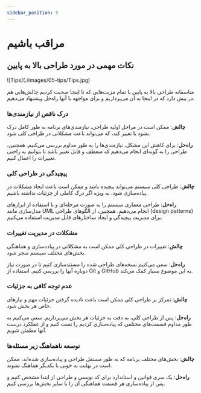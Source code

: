 ```yaml
---
sidebar_position: 5
---
```


# مراقب باشیم

## نکات مهمی در مورد طراحی بالا به پایین

<div style={{ display: 'flex', justifyContent: 'center' }}>
  <div style={{ width: '400px' }}>
    ![Tips](./images/05-tips/Tips.jpg)
  </div>
</div>

متاسفانه طراحی بالا به پایین با تمام مزیت‌هایی که تا اینجا صحبت کردیم چالش‌هایی هم در پیش دارد که در اینجا به آن می‌پردازیم و برای مواجهه با آنها راه‌حل ویشنهاد می‌دهیم.

### درک ناقص از نیازمندی‌ها

**چالش**: ممکن است در مراحل اولیه طراحی، نیازمندی‌های برنامه به طور کامل درک نشود یا تغییر کند، که می‌تواند باعث مشکلاتی در طراحی کلی شود.

**راه‌حل**: برای کاهش این مشکل، نیازمندی‌ها را به طور مداوم بررسی می‌کنیم. همچنین، طراحی را به گونه‌ای انجام می‌دهیم که منعطف و قابل تغییر باشد تا بتوانیم به راحتی تغییرات را اعمال کنیم.

### پیچیدگی در طراحی کلی

**چالش**: طراحی کلی سیستم می‌تواند پیچیده باشد و ممکن است باعث ایجاد مشکلات در پیاده‌سازی شود، به ویژه اگر درک کاملی از جزئیات نداشته باشیم.

**راه‌حل**: طراحی معماری سیستم را به صورت مرحله‌ای و با استفاده از ابزارهای مدل‌سازی مانند UML انجام می‌دهیم. همچنین، از الگوهای طراحی (design patterns) برای مدیریت پیچیدگی و ایجاد ساختارهای قابل مدیریت استفاده می‌کنیم.

### مشکلات در مدیریت تغییرات

**چالش**: تغییرات در طراحی کلی ممکن است به مشکلاتی در پیاده‌سازی و هماهنگی بخش‌های مختلف سیستم منجر شود.

**راه‌حل**: سعی می‌کنیم نسخه‌های طراحی شده را مستندسازی کنیم تا در صورت نیاز دوباره آنها را بررسی کنیم. استفاده از Git و GitHub به این موضوع بسیار کمک می‌کند.

### عدم توجه کافی به جزئیات

**چالش**: تمرکز بر طراحی کلی ممکن است باعث نادیده گرفتن جزئیات مهم و نیازهای خاص هر بخش شود.

**راه‌حل**: پس از طراحی کلی، به دقت به جزئیات هر بخش  می‌پردازیم. سعی می‌کنیم به طور مداوم قسمت‌های مختلفی که پیاده‌سازی کردیم را تست کنیم و از عملکرد درست آنها مطمئن شویم.

### توسعه ناهماهنگ زیر مسئله‌ها

**چالش**: بخش‌های مختلف برنامه که به طور مستقل طراحی و پیاده‌سازی شده‌اند، ممکن است در نهایت به خوبی با یکدیگر هماهنگ نشوند.

**راه‌حل**: یک سری قوانین و استاندارد برای کد نویسی و طراحی از ابتدا مشخص کنیم و پس از پیاده‌سازی هر قسمت هماهنگی آن را با سایر بخش‌ها بررسی کنیم.
